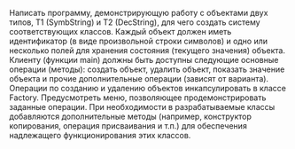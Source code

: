 Написать программу, демонстрирующую работу с объектами двух типов,
T1 (SymbString) и T2 (DecString), для чего создать систему соответствующих классов. Каждый объект
должен иметь идентификатор (в виде произвольной строки символов) и одно
или несколько полей для хранения состояния (текущего значения) объекта.
Клиенту (функции main) должны быть доступны следующие основные
операции (методы): создать объект, удалить объект, показать значение объекта и
прочие дополнительные операции (зависят от варианта). Операции по
созданию и удалению объектов инкапсулировать в классе Factory.
Предусмотреть меню, позволяющее продемонстрировать заданные операции.
При необходимости в разрабатываемые классы добавляются
дополнительные методы (например, конструктор копирования, операция
присваивания и т.п.) для обеспечения надлежащего функционирования этих
классов.
